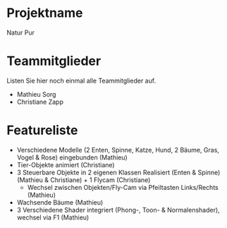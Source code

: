 # Projektname
Natur Pur

# Teammitglieder
Listen Sie hier noch einmal alle Teammitglieder auf.
- Mathieu Sorg
- Christiane Zapp

# Featureliste 
- Verschiedene Modelle (2 Enten, Spinne, Katze, Hund, 2 Bäume, Gras, Vogel & Rose) eingebunden (Mathieu)
- Tier-Objekte animiert (Christiane)
- 3 Steuerbare Objekte in 2 eigenen Klassen Realisiert (Enten & Spinne) (Mathieu & Christiane) + 1 Flycam (Christiane)
	- Wechsel zwischen Objekten/Fly-Cam via Pfeiltasten Links/Rechts (Mathieu)
- Wachsende Bäume (Mathieu)
- 3 Verschiedene Shader integriert (Phong-, Toon- & Normalenshader), wechsel via F1 (Mathieu)



